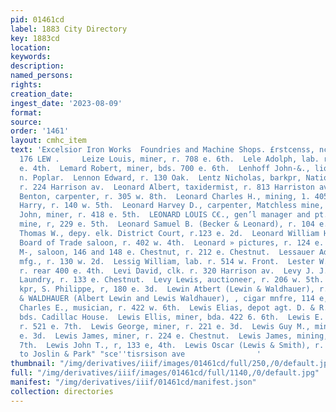 ```yaml
---
pid: 01461cd
label: 1883 City Directory
key: 1883cd
location: 
keywords: 
description: 
named_persons: 
rights: 
creation_date: 
ingest_date: '2023-08-09'
format: 
source: 
order: '1461'
layout: cmhc_item
text: 'Excelsior Iron Works  Foundries and Machine Shops. £rstcenss, nce roops  ‘LEI
  176 LEW .     Leize Louis, miner, r. 708 e. 6th.  Lele Adolph, lab. r. rear 403
  e. 4th.  Lemard Robert, miner, bds. 700 e. 6th.  Lenhoff John-&., liquors, 1801
  n. Poplar.  Lennon Edward, r. 130 Oak.  Lentz Nicholas, barkpr, National Theatre,
  r. 224 Harrison av.  Leonard Albert, taxidermist, r. 813 Harriston av.  Leonard
  Benton, carpenter, r. 305 w. 8th.  Leonard Charles H., mining, 1. 405 n. Poplar  Leo
  Harry, r. 140 w. 5th.  Leonard Harvey D., carpenter, Matchless mine, r. 124 e. 8th.  Leonard
  John, miner, r. 418 e. 5th.  LEONARD LOUIS C€., gen’l manager and pt. Matchless
  mine, r, 229 e. 5th.  Leonard Samuel B. (Becker & Leonard), r. 104 e. 5th.  Leonard
  Thomas W., depy. elk. District Court, r.123 e. 2d.  Leonard William H., manager
  Board of Trade saloon, r. 402 w. 4th.  Leonard » pictures, r. 124 e. 3d.  Leppe!
  M-, saloon, 146 and 148 e. Chestnut, r. 212 e. Chestnut.  Lessauer Adolph, underwear
  mfg., r. 130 w. 2d.  Lessig William, lab. r. 514 w. Front.  Lester W. H., miner,
  r. rear 400 e. 4th.  Levi David, clk. r. 320 Harrison av.  Levy J. J., driver, Troy
  Laundry, r. 133 e. Chestnut.  Levy Lewis, auctioneer, r. 206 w. 5th.  Levy » bark
  kpr, S. Philippe, r, 180 e. 3d.  Lewin Atbert (Lewin & Waldhauer), r. 115 e. 3d.  LEWIN
  & WALDHAUER (Albert Lewin and Lewis Waldhauer), , cigar mnfre, 114 e, 3d.  Lewis
  Charles E., musician, r. 422 w. 6th.  Lewis Elias, depot agt. D. & R. G. Express,
  bds. Cadillac House.  Lewis Ellis, miner, bda. 422 6. 6th.  Lewis E. C., miner,
  r. 521 e. 7th.  Lewis George, miner, r. 221 e. 3d.  Lewis Guy M., miner, r. 221
  e. 3d.  Lewis James, miner, r. 224 e. Chestnut.  Lewis James, mining, r. 307 e.
  7th.  Lewis John T., r, 133 e, 4th.  Lewis Oscar (Lewis & Smith), r. 189 e. 9th.  Go
  to Joslin & Park" "sce''tisrsison ave                '
thumbnail: "/img/derivatives/iiif/images/01461cd/full/250,/0/default.jpg"
full: "/img/derivatives/iiif/images/01461cd/full/1140,/0/default.jpg"
manifest: "/img/derivatives/iiif/01461cd/manifest.json"
collection: directories
---
```


